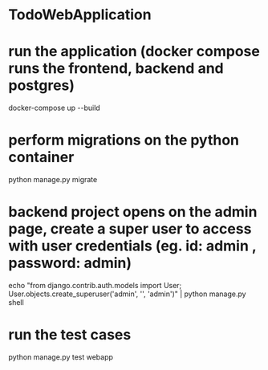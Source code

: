 # TodoWebApplication

# run the application (docker compose runs the frontend, backend and postgres)
docker-compose up --build

# perform migrations on the python container
python manage.py migrate

# backend project opens on the admin page, create a super user to access with user credentials (eg. id: admin , password: admin)
echo "from django.contrib.auth.models import User; User.objects.create_superuser('admin', '', 'admin')" | python manage.py shell

# run the test cases
python manage.py test webapp
